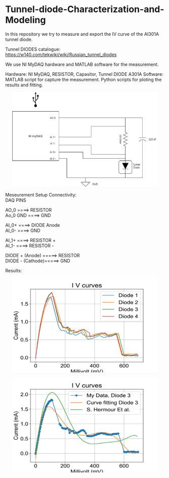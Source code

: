 # Tunnel-diode-Characterization-and-Modeling


In this repository we try to measure and export the  IV curve of the AI301A tunnel diode.

Tunnel DIODES catalogue:
https://w140.com/tekwiki/wiki/Russian_tunnel_diodes

We use NI MyDAQ hardware and MATLAB software for the measurement.


Hardware: NI MyDAQ, RESISTOR, Capasitor, Tunnel DIODE A301A
Software: 
MATLAB script for capture the measurement.
Python scripts for ploting the results and fitting.


<p align="center">
  <img width="460" height="300" src="https://github.com/daskals/Tunnel-diode-Characterization-and-Modeling/blob/main/MyDAQ_setup.png">
</p>

Meseurement Setup Connectivity:  
DAQ PINS

AO_0 ====> RESISTOR  
Ao_0 GND ====>  GND  


AI_0+ ====> DIODE Anode  
AI_0- ====> GND  


AI_1+ ====> RESISTOR +  
AI_1- ====> RESISTOR -  

DIODE + (Anode) =====> RESISTOR  
DIODE - (Cathode)=====> GND  


Results:

<p align="center">
  <img width="460" height="300" src="https://github.com/daskals/Tunnel-diode-Characterization-and-Modeling/blob/main/Python%20Scripts/My_diodes_data.png">
</p>


<p align="center">
  <img width="460" height="300" src="https://github.com/daskals/Tunnel-diode-Characterization-and-Modeling/blob/main/Python%20Scripts/My_diode_model.png">
</p>
